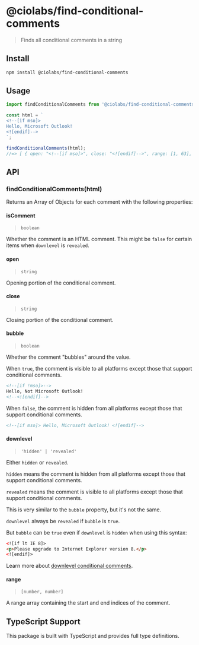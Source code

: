 # @ciolabs/find-conditional-comments

> Finds all conditional comments in a string

## Install

```bash
npm install @ciolabs/find-conditional-comments
```

## Usage

```js
import findConditionalComments from '@ciolabs/find-conditional-comments';

const html = `
<!--[if mso]>
Hello, Microsoft Outlook!
<![endif]-->
`;

findConditionalComments(html);
//=> [ { open: "<!--[if mso]>", close: "<![endif]-->", range: [1, 63], downlevel: "hidden", isComment: true, bubble: false } ]
```

## API

### findConditionalComments(html)

Returns an Array of Objects for each comment with the following properties:

#### isComment

> `boolean`

Whether the comment is an HTML comment. This might be `false` for certain items when `downlevel` is `revealed`.

#### open

> `string`

Opening portion of the conditional comment.

#### close

> `string`

Closing portion of the conditional comment.

#### bubble

> `boolean`

Whether the comment "bubbles" around the value.

When `true`, the comment is visible to all platforms except those that support conditional comments.

```html
<!--[if !mso]>-->
Hello, Not Microsoft Outlook!
<!--<![endif]-->
```

When `false`, the comment is hidden from all platforms except those that support conditional comments.

```html
<!--[if mso]> Hello, Microsoft Outlook! <![endif]-->
```

#### downlevel

> `'hidden' | 'revealed'`

Either `hidden` or `revealed`.

`hidden` means the comment is hidden from all platforms except those that support conditional comments.

`revealed` means the comment is visible to all platforms except those that support conditional comments.

This is very similar to the `bubble` property, but it's not the same.

`downlevel` always be `revealed` if `bubble` is `true`.

But `bubble` can be `true` even if `downlevel` is `hidden` when using this syntax:

```html
<![if lt IE 8]>
<p>Please upgrade to Internet Explorer version 8.</p>
<![endif]>
```

Learn more about [downlevel conditional comments](<https://docs.microsoft.com/en-us/previous-versions/windows/internet-explorer/ie-developer/compatibility/ms537512(v%3dvs.85)#downlevel-hidden-conditional-comments>).

#### range

> `[number, number]`

A range array containing the start and end indices of the comment.

## TypeScript Support

This package is built with TypeScript and provides full type definitions.
